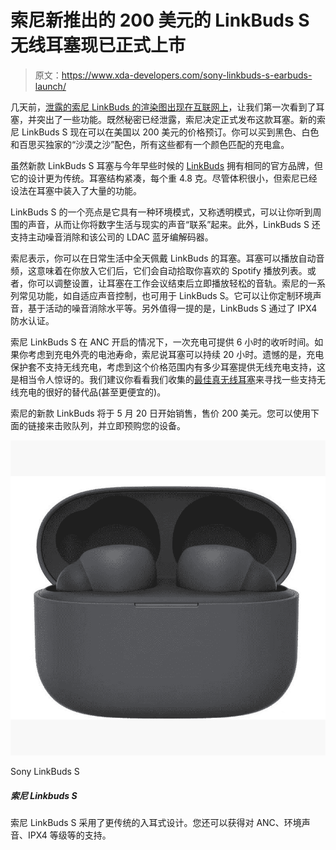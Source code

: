 # 索尼新推出的 200 美元的 LinkBuds S 无线耳塞现已正式上市

> 原文：<https://www.xda-developers.com/sony-linkbuds-s-earbuds-launch/>

几天前，[泄露的索尼 LinkBuds 的渲染图出现在互联网上](https://www.xda-developers.com/sony-link-buds-s-features-pricing-leak/)，让我们第一次看到了耳塞，并突出了一些功能。既然秘密已经泄露，索尼决定正式发布这款耳塞。新的索尼 LinkBuds S 现在可以在美国以 200 美元的价格预订。你可以买到黑色、白色和百思买独家的“沙漠之沙”配色，所有这些都有一个颜色匹配的充电盒。

虽然新款 LinkBuds S 耳塞与今年早些时候的 [LinkBuds](https://www.xda-developers.com/sony-linkbuds-wfl-900-launch/) 拥有相同的官方品牌，但它的设计更为传统。耳塞结构紧凑，每个重 4.8 克。尽管体积很小，但索尼已经设法在耳塞中装入了大量的功能。

LinkBuds S 的一个亮点是它具有一种环境模式，又称透明模式，可以让你听到周围的声音，从而让你将数字生活与现实的声音“联系”起来。此外，LinkBuds S 还支持主动噪音消除和该公司的 LDAC 蓝牙编解码器。

索尼表示，你可以在日常生活中全天佩戴 LinkBuds 的耳塞。耳塞可以播放自动音频，这意味着在你放入它们后，它们会自动拾取你喜欢的 Spotify 播放列表。或者，你可以调整设置，让耳塞在工作会议结束后立即播放轻松的音轨。索尼的一系列常见功能，如自适应声音控制，也可用于 LinkBuds S。它可以让你定制环境声音，基于活动的噪音消除水平等。另外值得一提的是，LinkBuds S 通过了 IPX4 防水认证。

索尼 LinkBuds S 在 ANC 开启的情况下，一次充电可提供 6 小时的收听时间。如果你考虑到充电外壳的电池寿命，索尼说耳塞可以持续 20 小时。遗憾的是，充电保护套不支持无线充电，考虑到这个价格范围内有多少耳塞提供无线充电支持，这是相当令人惊讶的。我们建议你看看我们收集的[最佳真无线耳塞](https://www.xda-developers.com/best-wireless-earbuds/)来寻找一些支持无线充电的很好的替代品(甚至更便宜的)。

索尼的新款 LinkBuds 将于 5 月 20 日开始销售，售价 200 美元。您可以使用下面的链接来击败队列，并立即预购您的设备。

 <picture>![The Sony LinkBuds S features a more conventional design with an in-ear fit. You also get support for ANC, ambient sound, an IPX4 rating, and more.](img/59bb7874d9caa0895a5715c068eb5d1a.png)</picture> 

Sony LinkBuds S

##### 索尼 Linkbuds S

索尼 LinkBuds S 采用了更传统的入耳式设计。您还可以获得对 ANC、环境声音、IPX4 等级等的支持。